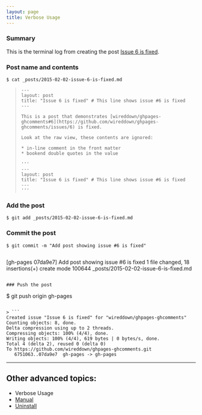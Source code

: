 ```yaml
---
layout: page
title: Verbose Usage
---
```


### Summary

This is the terminal log from creating the post [Issue 6 is fixed](http://downtothewire.io/ghpages-ghcomments/2015/02/02/issue-6-is-fixed/).

### Post name and contents

```
$ cat _posts/2015-02-02-issue-6-is-fixed.md
```

> ```
> ---
> layout: post
> title: "Issue 6 is fixed" # This line shows issue #6 is fixed
> ---
> 
> This is a post that demonstrates [wireddown/ghpages-ghcomments#6](https://github.com/wireddown/ghpages-ghcomments/issues/6) is fixed.
> 
> Look at the raw view, these contents are ignored:
> 
> * in-line comment in the front matter
> * bookend double quotes in the value
> 
> '''
> ---
> layout: post
> title: "Issue 6 is fixed" # This line shows issue #6 is fixed
> ---
> '''

### Add the post

```
$ git add _posts/2015-02-02-issue-6-is-fixed.md
```

### Commit the post

```
$ git commit -m "Add post showing issue #6 is fixed"
```

> ```
[gh-pages 07da9e7] Add post showing issue #6 is fixed
 1 file changed, 18 insertions(+)
 create mode 100644 _posts/2015-02-02-issue-6-is-fixed.md
```

### Push the post

```
$ git push origin gh-pages
```

> ```
Created issue "Issue 6 is fixed" for "wireddown/ghpages-ghcomments"
Counting objects: 8, done.
Delta compression using up to 2 threads.
Compressing objects: 100% (4/4), done.
Writing objects: 100% (4/4), 619 bytes | 0 bytes/s, done.
Total 4 (delta 2), reused 0 (delta 0)
To https://github.com/wireddown/ghpages-ghcomments.git
   6751063..07da9e7  gh-pages -> gh-pages
```

---

## Other advanced topics:

* Verbose Usage
* [Manual](../manual)
* [Uninstall](../uninstall)

